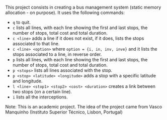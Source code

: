This project consists in creating a bus management system (static memory allocation - on purpose). It uses the following commands:
 - `q` to quit.
 - `c` lists all lines, with each line showing the first and last stops, the number of stops,  total cost and total duration.
 - `c <line>` adds a line if it does not exist, if it does, lists the stops associated to that line.
 - `c <line> <option>` where `option = {i, in, inv, inve}` and it lists the stops associated to a line, in reverse order.
 - `p` lists all lines, with each line showing the first and last stops, the number of stops,  total cost and total duration.
 - `p <stops>` lists all lines associated with the stop.
 - `p <stop> <latitude> <longitude>` adds a stop with a specific latitude and longitude.
 - `l <line> <stop1> <stop2> <cost> <duration>` creates a link between two stops (on a certain line).
 - `i` lists all the interceptions.

Note: This is an academic project. The idea of the project came from Vasco Manquinho (Instituto Superior Técnico, Lisbon, Portugal)